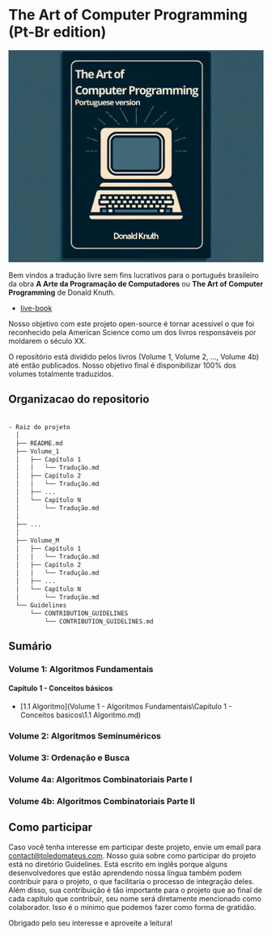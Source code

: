 # The Art of Computer Programming (Pt-Br edition)

![book-cover](/assets/images/taocp-pt-br.png)

Bem vindos a tradução livre sem fins lucrativos para o português brasileiro da obra **A Arte da Programação de Computadores** ou **The Art of Computer Programming** de Donald Knuth.

- [live-book](https://mateuss-organization-4.gitbook.io/the-art-of-computer-proogramming-pt-br)

Nosso objetivo com este projeto open-source é tornar acessível o que foi reconhecido pela American Science como um dos livros responsáveis por moldarem o século XX.

O repositório está dividido pelos livros (Volume 1, Volume 2, ..., Volume 4b) até então publicados. Nosso objetivo final é disponibilizar 100% dos volumes totalmente traduzidos.

## Organizacao do repositorio

```

- Raiz do projeto
  │
  ├── README.md
  ├── Volume_1
  │   ├── Capítulo 1
  │   │   └── Tradução.md
  │   ├── Capítulo 2
  │   │   └── Tradução.md
  │   ├── ...
  │   └── Capítulo N
  │       └── Tradução.md
  │
  ├── ...
  │
  ├── Volume_M
  │   ├── Capítulo 1
  │   │   └── Tradução.md 
  │   ├── Capítulo 2
  │   │   └── Tradução.md
  │   ├── ...
  │   └── Capítulo N
  │       └── Tradução.md
  └── Guidelines
      └── CONTRIBUTION_GUIDELINES
          └── CONTRIBUTION_GUIDELINES.md
```


## Sumário

### Volume 1: Algoritmos Fundamentais
#### Capitulo  1 - Conceitos básicos
* [1.1 Algoritmo](Volume 1 - Algoritmos Fundamentais\Capitulo 1 - Conceitos basicos\1.1 Algoritmo.md)

### Volume 2:  Algoritmos Seminuméricos

### Volume 3:  Ordenação e Busca

### Volume 4a: Algoritmos Combinatoriais Parte I

### Volume 4b: Algoritmos Combinatoriais Parte II



## Como participar

Caso você tenha interesse em participar deste projeto, envie um email para <contact@toledomateus.com>. Nosso guia sobre como participar do projeto está no diretório Guidelines. Está escrito em inglês porque alguns desenvolvedores que estão aprendendo nossa língua também podem contribuir para o projeto, o que facilitaria o processo de integração deles. Além disso, sua contribuição é tão importante para o projeto que ao final de cada capítulo que contribuir, seu nome será diretamente mencionado como colaborador. Isso é o mínimo que podemos fazer como forma de gratidão.

Obrigado pelo seu interesse e aproveite a leitura!